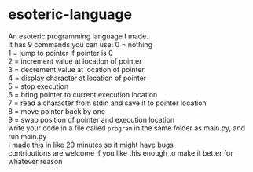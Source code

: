 # esoteric-language
An esoteric programming language I made. <br>
It has 9 commands you can use:
0 = nothing<br>
1 = jump to pointer if pointer is 0<br>
2 = increment value at location of pointer<br>
3 = decrement value at location of pointer<br>
4 = display character at location of pointer<br>
5 = stop execution<br>
6 = bring pointer to current execution location<br>
7 = read a character from stdin and save it to pointer location<br>
8 = move pointer back by one<br>
9 = swap position of pointer and execution location<br>
write your code in a file called `program` in the same folder as main.py, and run main.py<br>
I made this in like 20 minutes so it might have bugs<br>
contributions are welcome if you like this enough to make it better for whatever reason
